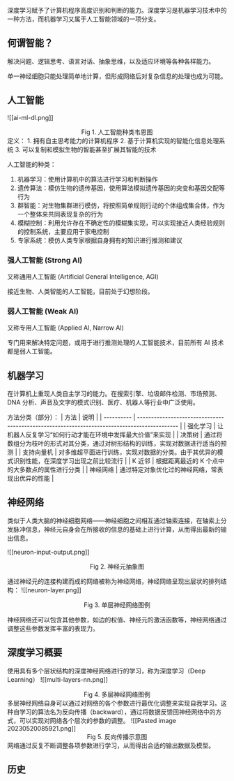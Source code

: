 深度学习赋予了计算机程序高度识别和判断的能力。深度学习是机器学习技术中的一种方法，而机器学习又属于人工智能领域的一项分支。

## 何谓智能？
解决问题、逻辑思考、语言对话、抽象思维，以及适应环境等各种各样能力。

单一神经细胞只能处理简单地计算，但形成网络后对复杂信息的处理也成为可能。

## 人工智能
![[ai-ml-dl.png]]
<center>Fig 1. 人工智能种类韦恩图</center>
定义：
1. 拥有自主思考能力的计算机程序
2. 基于计算机实现的智能化信息处理系统
3. 可以复制和模拟生物的智能甚至扩展其智能的技术

人工智能的种类：
1. 机器学习：使用计算机中的算法进行学习和判断操作
2. 遗传算法：模仿生物的遗传基因，使用算法模拟遗传基因的突变和基因交配等行为
3. 群智能：对生物集群进行模仿，将按照简单规则行动的个体组成集合体，作为一个整体来共同表现复杂的行为
4. 模糊控制：利用允许存在不确定性的模糊集实现，可以实现接近人类经验规则的控制系统，主要应用于家电控制
5. 专家系统：模仿人类专家根据自身拥有的知识进行推测和建议

### 强人工智能 (Strong AI)
又称通用人工智能 (Artificial General Intelligence, AGI)

接近生物、人类智能的人工智能，目前处于幻想阶段。

### 弱人工智能 (Weak AI)
又称专用人工智能 (Applied AI, Narrow AI)

专门用来解决特定问题，或用于进行推测处理的人工智能技术，目前所有 AI 技术都是弱人工智能。

## 机器学习
在计算机上重现人类自主学习的能力。在搜索引擎、垃圾邮件检测、市场预测、DNA 分析、声音及文字的模式识别、医疗、机器人等行业中广泛使用。

方法分类（部分）：
| 方法       | 说明                                                                                         |
| ---------- | -------------------------------------------------------------------------------------------- |
| 强化学习   | 让机器人反复学习“如何行动才能在环境中发挥最大价值”来实现                                     |
| 决策树     | 通过将数组分为枝叶的形式对其分类，通过对树形结构的训练，实现对数据进行适当的预测             |
| 支持向量机 | 对多维超平面进行训练，实现对数据的分类。由于其优异的模式识别性能，在深度学习出现之前比较流行 |
| K 近邻     | 根据距离最近的 K 个点中的大多数点的属性进行分类                                              |
| 神经网络   | 通过特定对象优化过的神经网络，常表现出优异的性能                                             | 

## 神经网络
类似于人类大脑的神经细胞网络——神经细胞之间相互通过轴索连接，在轴索上分发脉冲信息，神经元自身会在所接收的信息的基础上进行计算，从而得出最新的输出信息。

![[neuron-input-output.png]]
<center>Fig 2. 神经元抽象图</center>

通过神经元的连接构建而成的网络被称为神经网络，神经网络呈现出层状的排列结构：
![[neuron-layer.png]]
<center>Fig 3. 单层神经网络图例</center>

神经网络还可以包含其他参数，如边的权值、神经元的激活函数等，神经网络通过调整这些参数发挥丰富的表现力。

## 深度学习概要
使用具有多个层状结构的深度神经网络进行的学习，称为深度学习（Deep Learning）
![[multi-layers-nn.png]]
<center>Fig 4. 多层神经网络图例</center>
多层神经网络自身可以通过对网络的各个参数进行最优化调整来实现自我学习。这种自学习的算法名为反向传播（backward），通过将数据反馈回神经网络中的方式，可以实现对网络各个层次的参数的调整。
![[Pasted image 20230520085921.png]]
<center>Fig 5. 反向传播示意图</center>
网络通过反复不断调整各项参数进行学习，从而得出合适的输出数据及模型。

## 历史